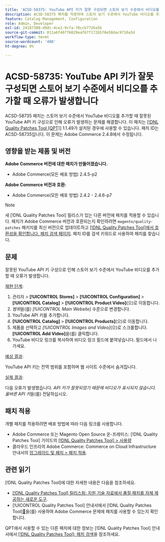 ```yaml
---
title: 'ACSD-58375: YouTube API 키가 잘못 구성되면 스토어 보기 수준에서 비디오를 추가할 때 오류가 발생합니다'
description: ACSD-58375 패치를 적용하여 스토어 보기 수준에서 YouTube 비디오를 추가할 때 잘못된 YouTube API 키 구성으로 인해 오류가 발생하는 Adobe Commerce 문제를 수정합니다.
feature: Catalog Management, Configuration
role: Admin, Developer
exl-id: 24187308-d9dc-4ce2-9cfa-70ccb7726a5b
source-git-commit: 011a6f46f76029eaf67f172b576e58dac9710a3d
workflow-type: tm+mt
source-wordcount: '408'
ht-degree: 0%

---
```


# ACSD-58735: YouTube API 키가 잘못 구성되면 스토어 보기 수준에서 비디오를 추가할 때 오류가 발생합니다

ACSD-58735 패치는 스토어 보기 수준에서 YouTube 비디오를 추가할 때 잘못된 YouTube API 키 구성으로 인해 오류가 발생하는 문제를 해결합니다. 이 패치는 [[!DNL Quality Patches Tool (QPT)]](https://experienceleague.adobe.com/ko/docs/commerce-operations/tools/quality-patches-tool/quality-patches-tool-to-self-serve-quality-patches) 1.1.49가 설치된 경우에 사용할 수 있습니다. 패치 ID는 ACSD-58735입니다. 이 문제는 Adobe Commerce 2.4.8에서 수정됩니다.

## 영향을 받는 제품 및 버전

**Adobe Commerce 버전에 대한 패치가 만들어졌습니다.**

* Adobe Commerce(모든 배포 방법) 2.4.5-p2

**Adobe Commerce 버전과 호환:**

* Adobe Commerce(모든 배포 방법) 2.4.2 - 2.4.6-p7

>[!NOTE]
>
>새 [!DNL Quality Patches Tool] 릴리스가 있는 다른 버전에 패치를 적용할 수 있습니다. 패치가 Adobe Commerce 버전과 호환되는지 확인하려면 `magento/quality-patches` 패키지를 최신 버전으로 업데이트하고 [[!DNL Quality Patches Tool]에서 호환성을 확인합니다. 패치 검색 페이지](https://experienceleague.adobe.com/tools/commerce-quality-patches/index.html?lang=ko). 패치 ID를 검색 키워드로 사용하여 패치를 찾습니다.

## 문제

잘못된 YouTube API 키 구성으로 인해 스토어 보기 수준에서 YouTube 비디오를 추가할 때 오류가 발생합니다.

<u>재현 단계</u>:

1. 관리자 > **[!UICONTROL Stores]** > **[!UICONTROL Configuration]** > **[!UICONTROL Catalog]** > **[!UICONTROL Product Video]**(으)로 이동합니다.
1. *범위*&#x200B;을(를) *[!UICONTROL Main Website]* 수준으로 변경합니다.
1. YouTube API 키를 추가합니다.
1. **[!UICONTROL Catalog]** > **[!UICONTROL Products]**(으)로 이동합니다.
1. 제품을 선택하고 *[!UICONTROL Images and Video]*(으)로 스크롤합니다. **[!UICONTROL Add Video]**&#x200B;을(를) 클릭합니다.
1. YouTube 비디오 링크를 복사하여 비디오 링크 필드에 붙여넣습니다. 필드에서 나가세요.

<u>예상 결과</u>:

YouTube API 키는 전역 범위를 포함하며 웹 사이트 수준에서 숨겨집니다.

<u>실제 결과</u>:

다음 오류가 발생했습니다. *API 키가 잘못되었기 때문에 비디오가 표시되지 않습니다. 올바른 API 키*&#x200B;을(를) 전달하십시오.

## 패치 적용

개별 패치를 적용하려면 배포 방법에 따라 다음 링크를 사용합니다.

* Adobe Commerce 또는 Magento Open Source 온-프레미스: [!DNL Quality Patches Tool] 가이드의 [[!DNL Quality Patches Tool] > 사용량](/help/tools/quality-patches-tool/usage.md)
* 클라우드 인프라의 Adobe Commerce: Commerce on Cloud Infrastructure 안내서의 [업그레이드 및 패치 > 패치 적용](https://experienceleague.adobe.com/docs/commerce-cloud-service/user-guide/develop/upgrade/apply-patches.html?lang=ko).

## 관련 읽기

[!DNL Quality Patches Tool]에 대한 자세한 내용은 다음을 참조하세요.

* [[!DNL Quality Patches Tool] 릴리스됨: 지원 기술 자료에서 품질 패치를 자체 제공하는 새로운 도구](https://experienceleague.adobe.com/ko/docs/commerce-operations/tools/quality-patches-tool/quality-patches-tool-to-self-serve-quality-patches).
* [!UICONTROL Quality Patches Tool] 안내서에서  [!DNL Quality Patches Tool][&#128279;](/help/tools/quality-patches-tool/patches-available-in-qpt/check-patch-for-magento-issue-with-magento-quality-patches.md)을(를) 사용하여 Adobe Commerce 문제에 패치를 사용할 수 있는지 확인합니다.


QPT에서 사용할 수 있는 다른 패치에 대한 정보는 [!DNL Quality Patches Tool] 안내서에서 [[!DNL Quality Patches Tool]: 패치 검색](https://experienceleague.adobe.com/tools/commerce-quality-patches/index.html?lang=ko)을 참조하세요.
